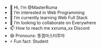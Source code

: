 - 👋 Hi, I’m @MasterRuma
- 👀 I’m interested in Web Programming
- 🌱 I’m currently learning Web Full Stack
- 💞️ I’m looking to collaborate on Everywhere
- 📫 How to reach me xxruma_xx Discord
- 😄 Pronouns: 똥겜마스터루마
- ⚡ Fun fact: Student

<!---
MasterRuma/MasterRuma is a ✨ special ✨ repository because its `README.md` (this file) appears on your GitHub profile.
You can click the Preview link to take a look at your changes.
--->
